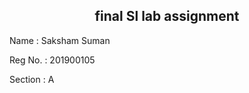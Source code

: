 
<p align="center">
    <h2 align="center">final Sl lab assignment</h2>
</p>
<p>Name : Saksham Suman</p>
<p>Reg No. : 201900105</p>
<p>Section : A</p>
